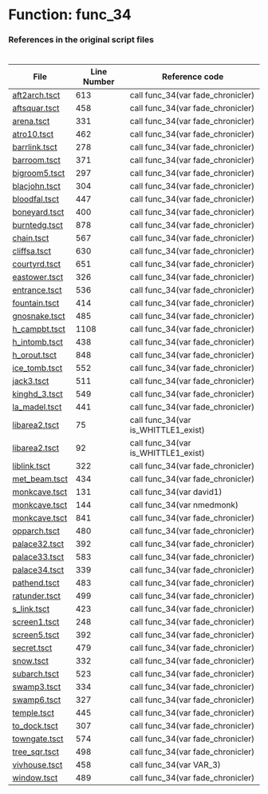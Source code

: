 # Function: func_34
### References in the original script files

#

| File | Line Number | Reference code |
| --- | --- | --- |
| [aft2arch.tsct](../../../out/aft2arch.tsct#L613) | 613 | call func_34(var fade_chronicler) |
| [aftsquar.tsct](../../../out/aftsquar.tsct#L458) | 458 | call func_34(var fade_chronicler) |
| [arena.tsct](../../../out/arena.tsct#L331) | 331 | call func_34(var fade_chronicler) |
| [atro10.tsct](../../../out/atro10.tsct#L462) | 462 | call func_34(var fade_chronicler) |
| [barrlink.tsct](../../../out/barrlink.tsct#L278) | 278 | call func_34(var fade_chronicler) |
| [barroom.tsct](../../../out/barroom.tsct#L371) | 371 | call func_34(var fade_chronicler) |
| [bigroom5.tsct](../../../out/bigroom5.tsct#L297) | 297 | call func_34(var fade_chronicler) |
| [blacjohn.tsct](../../../out/blacjohn.tsct#L304) | 304 | call func_34(var fade_chronicler) |
| [bloodfal.tsct](../../../out/bloodfal.tsct#L447) | 447 | call func_34(var fade_chronicler) |
| [boneyard.tsct](../../../out/boneyard.tsct#L400) | 400 | call func_34(var fade_chronicler) |
| [burntedg.tsct](../../../out/burntedg.tsct#L878) | 878 | call func_34(var fade_chronicler) |
| [chain.tsct](../../../out/chain.tsct#L567) | 567 | call func_34(var fade_chronicler) |
| [cliffsa.tsct](../../../out/cliffsa.tsct#L630) | 630 | call func_34(var fade_chronicler) |
| [courtyrd.tsct](../../../out/courtyrd.tsct#L651) | 651 | call func_34(var fade_chronicler) |
| [eastower.tsct](../../../out/eastower.tsct#L326) | 326 | call func_34(var fade_chronicler) |
| [entrance.tsct](../../../out/entrance.tsct#L536) | 536 | call func_34(var fade_chronicler) |
| [fountain.tsct](../../../out/fountain.tsct#L414) | 414 | call func_34(var fade_chronicler) |
| [gnosnake.tsct](../../../out/gnosnake.tsct#L485) | 485 | call func_34(var fade_chronicler) |
| [h_campbt.tsct](../../../out/h_campbt.tsct#L1108) | 1108 | call func_34(var fade_chronicler) |
| [h_intomb.tsct](../../../out/h_intomb.tsct#L438) | 438 | call func_34(var fade_chronicler) |
| [h_orout.tsct](../../../out/h_orout.tsct#L848) | 848 | call func_34(var fade_chronicler) |
| [ice_tomb.tsct](../../../out/ice_tomb.tsct#L552) | 552 | call func_34(var fade_chronicler) |
| [jack3.tsct](../../../out/jack3.tsct#L511) | 511 | call func_34(var fade_chronicler) |
| [kinghd_3.tsct](../../../out/kinghd_3.tsct#L549) | 549 | call func_34(var fade_chronicler) |
| [la_madel.tsct](../../../out/la_madel.tsct#L441) | 441 | call func_34(var fade_chronicler) |
| [libarea2.tsct](../../../out/libarea2.tsct#L75) | 75 | call func_34(var is_WHITTLE1_exist) |
| [libarea2.tsct](../../../out/libarea2.tsct#L92) | 92 | call func_34(var is_WHITTLE1_exist) |
| [liblink.tsct](../../../out/liblink.tsct#L322) | 322 | call func_34(var fade_chronicler) |
| [met_beam.tsct](../../../out/met_beam.tsct#L434) | 434 | call func_34(var fade_chronicler) |
| [monkcave.tsct](../../../out/monkcave.tsct#L131) | 131 | call func_34(var david1) |
| [monkcave.tsct](../../../out/monkcave.tsct#L144) | 144 | call func_34(var nmedmonk) |
| [monkcave.tsct](../../../out/monkcave.tsct#L841) | 841 | call func_34(var fade_chronicler) |
| [opparch.tsct](../../../out/opparch.tsct#L480) | 480 | call func_34(var fade_chronicler) |
| [palace32.tsct](../../../out/palace32.tsct#L392) | 392 | call func_34(var fade_chronicler) |
| [palace33.tsct](../../../out/palace33.tsct#L583) | 583 | call func_34(var fade_chronicler) |
| [palace34.tsct](../../../out/palace34.tsct#L339) | 339 | call func_34(var fade_chronicler) |
| [pathend.tsct](../../../out/pathend.tsct#L483) | 483 | call func_34(var fade_chronicler) |
| [ratunder.tsct](../../../out/ratunder.tsct#L499) | 499 | call func_34(var fade_chronicler) |
| [s_link.tsct](../../../out/s_link.tsct#L423) | 423 | call func_34(var fade_chronicler) |
| [screen1.tsct](../../../out/screen1.tsct#L248) | 248 | call func_34(var fade_chronicler) |
| [screen5.tsct](../../../out/screen5.tsct#L392) | 392 | call func_34(var fade_chronicler) |
| [secret.tsct](../../../out/secret.tsct#L479) | 479 | call func_34(var fade_chronicler) |
| [snow.tsct](../../../out/snow.tsct#L332) | 332 | call func_34(var fade_chronicler) |
| [subarch.tsct](../../../out/subarch.tsct#L523) | 523 | call func_34(var fade_chronicler) |
| [swamp3.tsct](../../../out/swamp3.tsct#L334) | 334 | call func_34(var fade_chronicler) |
| [swamp6.tsct](../../../out/swamp6.tsct#L327) | 327 | call func_34(var fade_chronicler) |
| [temple.tsct](../../../out/temple.tsct#L445) | 445 | call func_34(var fade_chronicler) |
| [to_dock.tsct](../../../out/to_dock.tsct#L307) | 307 | call func_34(var fade_chronicler) |
| [towngate.tsct](../../../out/towngate.tsct#L574) | 574 | call func_34(var fade_chronicler) |
| [tree_sqr.tsct](../../../out/tree_sqr.tsct#L498) | 498 | call func_34(var fade_chronicler) |
| [vivhouse.tsct](../../../out/vivhouse.tsct#L458) | 458 | call func_34(var VAR_3) |
| [window.tsct](../../../out/window.tsct#L489) | 489 | call func_34(var fade_chronicler) |
